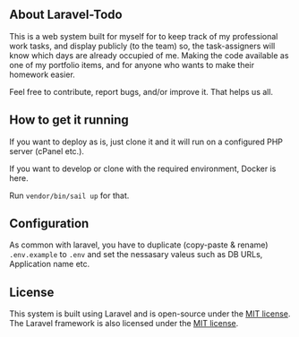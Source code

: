 ## About Laravel-Todo

This is a web system built for myself for to keep track of my professional work tasks, and display publicly (to the team) so, the task-assigners will know which days are already occupied of me. Making the code available as one of my portfolio items, and for anyone who wants to make their homework easier.

Feel free to contribute, report bugs, and/or improve it. That helps us all.

## How to get it running

If you want to deploy as is, just clone it and it will run on a configured PHP server (cPanel etc.).

If you want to develop or clone with the required environment, Docker is here.

Run `vendor/bin/sail up` for that.

## Configuration

As common with laravel, you have to duplicate (copy-paste & rename) `.env.example` to `.env` and set the nessasary valeus such as DB URLs, Application name etc.

## License

This system is built using Laravel and is open-source under the [MIT license](https://opensource.org/licenses/MIT).
The Laravel framework is also licensed under the [MIT license](https://opensource.org/licenses/MIT).
